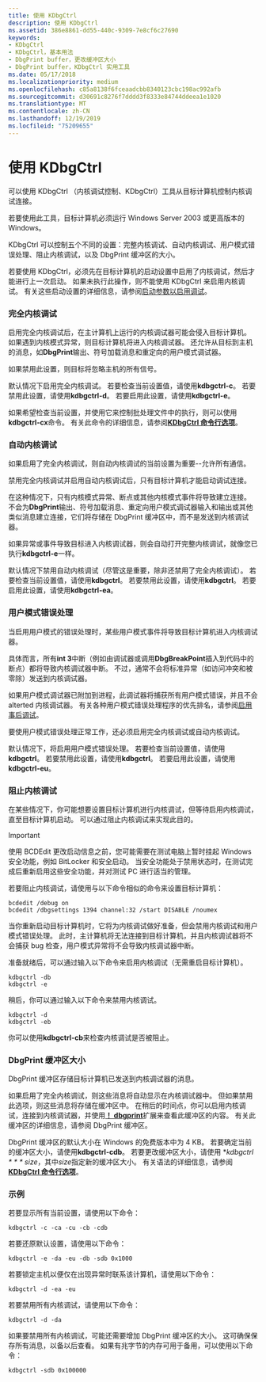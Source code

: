 ```yaml
---
title: 使用 KDbgCtrl
description: 使用 KDbgCtrl
ms.assetid: 386e8861-dd55-440c-9309-7e8cf6c27690
keywords:
- KDbgCtrl
- KDbgCtrl，基本用法
- DbgPrint buffer，更改缓冲区大小
- DbgPrint buffer，KDbgCtrl 实用工具
ms.date: 05/17/2018
ms.localizationpriority: medium
ms.openlocfilehash: c85a8138f6fceaadcbb8340123cbc198ac992afb
ms.sourcegitcommit: d30691c8276f7dddd3f8333e84744ddeea1e1020
ms.translationtype: MT
ms.contentlocale: zh-CN
ms.lasthandoff: 12/19/2019
ms.locfileid: "75209655"
---
```

# <a name="using-kdbgctrl"></a>使用 KDbgCtrl


可以使用 KDbgCtrl （内核调试控制、KDbgCtrl）工具从目标计算机控制内核调试连接。

若要使用此工具，目标计算机必须运行 Windows Server 2003 或更高版本的 Windows。

KDbgCtrl 可以控制五个不同的设置：完整内核调试、自动内核调试、用户模式错误处理、阻止内核调试，以及 DbgPrint 缓冲区的大小。

若要使用 KDbgCtrl，必须先在目标计算机的启动设置中启用了内核调试，然后才能进行上一次启动。 如果未执行此操作，则不能使用 KDbgCtrl 来启用内核调试。 有关这些启动设置的详细信息，请参阅[启动参数以启用调试](https://docs.microsoft.com/windows-hardware/drivers/devtest/boot-parameters-to-enable-debugging)。

### <a name="span-idfull_kernel_debuggingspanspan-idfull_kernel_debuggingspanfull-kernel-debugging"></a><span id="full_kernel_debugging"></span><span id="FULL_KERNEL_DEBUGGING"></span>完全内核调试

启用完全内核调试后，在主计算机上运行的内核调试器可能会侵入目标计算机。 如果遇到内核模式异常，则目标计算机将进入内核调试器。 还允许从目标到主机的消息，如**DbgPrint**输出、符号加载消息和重定向的用户模式调试器。

如果禁用此设置，则目标将忽略主机的所有信号。

默认情况下启用完全内核调试。 若要检查当前设置值，请使用**kdbgctrl-c**。 若要禁用此设置，请使用**kdbgctrl-d**。 若要启用此设置，请使用**kdbgctrl-e**。

如果希望检查当前设置，并使用它来控制批处理文件中的执行，则可以使用**kdbgctrl-cx**命令。 有关此命令的详细信息，请参阅[**KDbgCtrl 命令行选项**](kdbgctrl-command-line-options.md)。

### <a name="span-idautomatic_kernel_debuggingspanspan-idautomatic_kernel_debuggingspanautomatic-kernel-debugging"></a><span id="automatic_kernel_debugging"></span><span id="AUTOMATIC_KERNEL_DEBUGGING"></span>自动内核调试

如果启用了完全内核调试，则自动内核调试的当前设置为重要--允许所有通信。

禁用完全内核调试并启用自动内核调试后，只有目标计算机才能启动调试连接。

在这种情况下，只有内核模式异常、断点或其他内核模式事件将导致建立连接。 不会为**DbgPrint**输出、符号加载消息、重定向用户模式调试器输入和输出或其他类似消息建立连接，它们将存储在 DbgPrint 缓冲区中，而不是发送到内核调试器。

如果异常或事件导致目标进入内核调试器，则会自动打开完整内核调试，就像您已执行**kdbgctrl-e**一样。

默认情况下禁用自动内核调试（尽管这是重要，除非还禁用了完全内核调试）。 若要检查当前设置值，请使用**kdbgctrl**。 若要禁用此设置，请使用**kdbgctrl**。 若要启用此设置，请使用**kdbgctrl-ea**。

### <a name="span-iduser_mode_error_handlingspanspan-iduser_mode_error_handlingspanuser-mode-error-handling"></a><span id="user_mode_error_handling"></span><span id="USER_MODE_ERROR_HANDLING"></span>用户模式错误处理

当启用用户模式的错误处理时，某些用户模式事件将导致目标计算机进入内核调试器。

具体而言，所有**int 3**中断（例如由调试器或调用**DbgBreakPoint**插入到代码中的断点）都将导致内核调试器中断。 不过，通常不会将标准异常（如访问冲突和被零除）发送到内核调试器。

如果用户模式调试器已附加到进程，此调试器将捕获所有用户模式错误，并且不会 alterted 内核调试器。 有关各种用户模式错误处理程序的优先排名，请参阅[启用事后调试](enabling-postmortem-debugging.md)。

要使用户模式错误处理正常工作，还必须启用完全内核调试或自动内核调试。

默认情况下，将启用用户模式错误处理。 若要检查当前设置值，请使用**kdbgctrl**。 若要禁用此设置，请使用**kdbgctrl**。 若要启用此设置，请使用**kdbgctrl-eu**。

### <a name="span-idblocking_kernel_debuggingspanspan-idblocking_kernel_debuggingspanblocking-kernel-debugging"></a><span id="blocking_kernel_debugging"></span><span id="BLOCKING_KERNEL_DEBUGGING"></span>阻止内核调试

在某些情况下，你可能想要设置目标计算机进行内核调试，但等待启用内核调试，直至目标计算机启动。 可以通过阻止内核调试来实现此目的。

> [!IMPORTANT]
> 使用 BCDEdit 更改启动信息之前，您可能需要在测试电脑上暂时挂起 Windows 安全功能，例如 BitLocker 和安全启动。
> 当安全功能处于禁用状态时，在测试完成后重新启用这些安全功能，并对测试 PC 进行适当的管理。

若要阻止内核调试，请使用与以下命令相似的命令来设置目标计算机：

```console
bcdedit /debug on
bcdedit /dbgsettings 1394 channel:32 /start DISABLE /noumex
```

当你重新启动目标计算机时，它将为内核调试做好准备，但会禁用内核调试和用户模式错误处理。 此时，主计算机将无法连接到目标计算机，并且内核调试器将不会捕获 bug 检查，用户模式异常将不会导致内核调试器中断。

准备就绪后，可以通过输入以下命令来启用内核调试（无需重启目标计算机）。

```console
kdbgctrl -db
kdbgctrl -e
```

稍后，你可以通过输入以下命令来禁用内核调试。

```console
kdbgctrl -d
kdbgctrl -eb
```

你可以使用**kdbgctrl-cb**来检查内核调试是否被阻止。

### <a name="span-idthe_dbgprint_buffer_sizespanspan-idthe_dbgprint_buffer_sizespanthe-dbgprint-buffer-size"></a><span id="the_dbgprint_buffer_size"></span><span id="THE_DBGPRINT_BUFFER_SIZE"></span>DbgPrint 缓冲区大小

DbgPrint 缓冲区存储目标计算机已发送到内核调试器的消息。

如果启用了完全内核调试，则这些消息将自动显示在内核调试器中。 但如果禁用此选项，则这些消息将存储在缓冲区中。 在稍后的时间点，你可以启用内核调试，连接到内核调试器，并使用[**！ dbgprint**](-dbgprint.md)扩展来查看此缓冲区的内容。 有关此缓冲区的详细信息，请参阅 DbgPrint 缓冲区。

DbgPrint 缓冲区的默认大小在 Windows 的免费版本中为 4 KB。 若要确定当前的缓冲区大小，请使用**kdbgctrl-cdb**。 若要更改缓冲区大小，请使用 **kdbgctrl * * * size*，其中*size*指定新的缓冲区大小。 有关语法的详细信息，请参阅[**KDbgCtrl 命令行选项**](kdbgctrl-command-line-options.md)。

### <a name="span-idexamplesspanspan-idexamplesspanexamples"></a><span id="examples"></span><span id="EXAMPLES"></span>示例

若要显示所有当前设置，请使用以下命令：

```console
kdbgctrl -c -ca -cu -cb -cdb 
```

若要还原默认设置，请使用以下命令：

```console
kdbgctrl -e -da -eu -db -sdb 0x1000 
```

若要锁定主机以便仅在出现异常时联系该计算机，请使用以下命令：

```console
kdbgctrl -d -ea -eu 
```

若要禁用所有内核调试，请使用以下命令：

```console
kdbgctrl -d -da 
```

如果要禁用所有内核调试，可能还需要增加 DbgPrint 缓冲区的大小。 这可确保保存所有消息，以备以后查看。 如果有兆字节的内存可用于备用，可以使用以下命令：

```console
kdbgctrl -sdb 0x100000 
```

 

 





